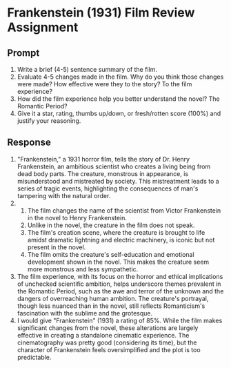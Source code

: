 # Frankenstein (1931) Film Review Assignment

## Prompt

1. Write a brief (4-5) sentence summary of the film.
2. Evaluate 4-5 changes made in the film. Why do you think those changes were made? How effective were they to the story? To the film experience?
3. How did the film experience help you better understand the novel? The Romantic Period?
4. Give it a star, rating, thumbs up/down, or fresh/rotten score (100%) and justify your reasoning.

## Response

1. "Frankenstein," a 1931 horror film, tells the story of Dr. Henry Frankenstein, an ambitious scientist who creates a living being from dead body parts. The creature, monstrous in appearance, is misunderstood and mistreated by society. This mistreatment leads to a series of tragic events, highlighting the consequences of man's tampering with the natural order.
2. 
    1. The film changes the name of the scientist from Victor Frankenstein in the novel to Henry Frankenstein.
    2. Unlike in the novel, the creature in the film does not speak. 
    3. The film's creation scene, where the creature is brought to life amidst dramatic lightning and electric machinery, is iconic but not present in the novel.
    4. The film omits the creature's self-education and emotional development shown in the novel. This makes the creature seem more monstrous and less sympathetic.
3. The film experience, with its focus on the horror and ethical implications of unchecked scientific ambition, helps underscore themes prevalent in the Romantic Period, such as the awe and terror of the unknown and the dangers of overreaching human ambition. The creature's portrayal, though less nuanced than in the novel, still reflects Romanticism's fascination with the sublime and the grotesque.
4. I would give "Frankenstein" (1931) a rating of 85%. While the film makes significant changes from the novel, these alterations are largely effective in creating a standalone cinematic experience. The cinematography was pretty good (considering its time), but the character of Frankenstein feels oversimplified and the plot is too predictable.